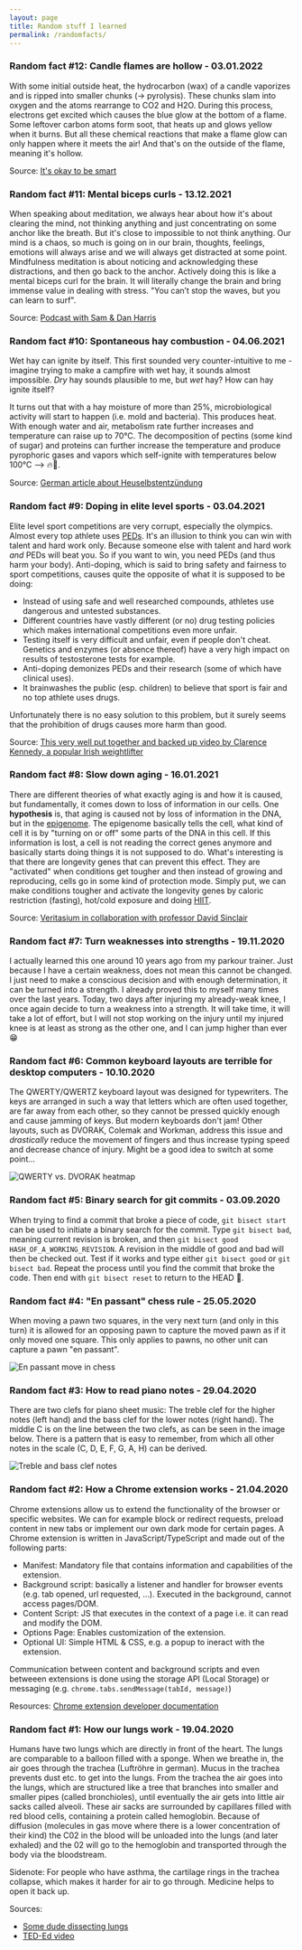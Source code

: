```yaml
---
layout: page
title: Random stuff I learned
permalink: /randomfacts/
---
```


### Random fact #12: Candle flames are hollow - 03.01.2022
With some initial outside heat, the hydrocarbon (wax) of a candle vaporizes and is ripped into smaller chunks (-> pyrolysis). These chunks slam into oxygen and the atoms rearrange to CO2 and H2O. During this process, electrons get excited which causes the blue glow at the bottom of a flame. Some leftover carbon atoms form soot, that heats up and glows yellow when it burns. But all these chemical reactions that make a flame glow can only happen where it meets the air! And that's on the outside of the flame, meaning it's hollow.

Source: [It's okay to be smart](https://www.youtube.com/watch?v=tMDKeBaLWDw)


### Random fact #11: Mental biceps curls - 13.12.2021
When speaking about meditation, we always hear about how it's about clearing the mind, not thinking anything and just concentrating on some anchor like the breath. But it's close to impossible to not think anything. Our mind is a chaos, so much is going on in our brain, thoughts, feelings, emotions will always arise and we will always get distracted at some point. Mindfulness meditation is about noticing and acknowledging these distractions, and then go back to the anchor. Actively doing this is like a mental biceps curl for the brain. It will literally change the brain and bring immense value in dealing with stress. "You can’t stop the waves, but you can learn to surf".

Source: [Podcast with Sam & Dan Harris](https://www.youtube.com/watch?v=GB3RGu8Go2s)


### Random fact #10: Spontaneous hay combustion - 04.06.2021
Wet hay can ignite by itself. This first sounded very counter-intuitive to me - imagine trying to make a campfire with wet hay, it sounds almost impossible. _Dry_ hay sounds plausible to me, but _wet_ hay? How can hay ignite itself?

It turns out that with a hay moisture of more than 25%, microbiological activity will start to happen (i.e. mold and bacteria). This produces heat. With enough water and air, metabolism rate further increases and temperature can raise up to 70°C. The decomposition of pectins (some kind of sugar) and proteins can further increase the temperature and produce pyrophoric gases and vapors which self-ignite with temperatures below 100°C --> 🔥🤯.

Source: [German article about Heuselbstentzündung](https://de.wikipedia.org/wiki/Heuselbstentz%C3%BCndung)


### Random fact #9: Doping in elite level sports - 03.04.2021
Elite level sport competitions are very corrupt, especially the olympics. Almost every top athlete uses [PEDs](https://en.wikipedia.org/wiki/Performance-enhancing_substance).
It's an illusion to think you can win with talent and hard work only. Because someone else with talent and hard work _and_ PEDs will beat you. So if you want to win, you need PEDs (and thus harm your body).
Anti-doping, which is said to bring safety and fairness to sport competitions, causes quite the opposite of what it is supposed to be doing:
- Instead of using safe and well researched compounds, athletes use dangerous and untested substances.
- Different countries have vastly different (or no) drug testing policies which makes international competitions even more unfair.
- Testing itself is very difficult and unfair, even if people don't cheat. Genetics and enzymes (or absence thereof) have a very high impact on results of testosterone tests for example.
- Anti-doping demonizes PEDs and their research (some of which have clinical uses).
- It brainwashes the public (esp. children) to believe that sport is fair and no top athlete uses drugs.

Unfortunately there is no easy solution to this problem, but it surely seems that the prohibition of drugs causes more harm than good.

Source: [This very well put together and backed up video by Clarence Kennedy, a popular Irish weightlifter](https://www.youtube.com/watch?v=HQLweuRSD9M)

### Random fact #8: Slow down aging - 16.01.2021
There are different theories of what exactly aging is and how it is caused, but fundamentally, it comes down to loss of information in our cells.
One __hypothesis__ is, that aging is caused not by loss of information in the DNA, but in the [epigenome](https://en.wikipedia.org/wiki/Epigenome). 
The epigenome basically tells the cell, what kind of cell it is by "turning on or off" some parts of the DNA in this cell.
If this information is lost, a cell is not reading the correct genes anymore and basically starts doing things it is not supposed to do.
What's interesting is that there are longevity genes that can prevent this effect. They are "activated" when conditions get tougher and then 
instead of growing and reproducing, cells go in some kind of protection mode.
Simply put, we can make conditions tougher and activate the longevity genes by caloric restriction (fasting), hot/cold exposure and doing [HIIT](https://en.wikipedia.org/wiki/High-intensity_interval_training).

Source: [Veritasium in collaboration with professor David Sinclair](https://www.youtube.com/watch?v=QRt7LjqJ45k)


### Random fact #7: Turn weaknesses into strengths - 19.11.2020
I actually learned this one around 10 years ago from my parkour trainer. Just because I have a certain weakness, does not mean this cannot be changed. I just need to make a conscious decision and with enough determination, it can be turned into a strength. I already proved this to myself many times over the last years. Today, two days after injuring my already-weak knee, I once again decide to turn a weakness into a strength. It will take time, it will take a lot of effort, but I will not stop working on the injury until my injured knee is at least as strong as the other one, and I can jump higher than ever 😁


### Random fact #6: Common keyboard layouts are terrible for desktop computers - 10.10.2020
The QWERTY/QWERTZ keyboard layout was designed for typewriters. The keys are arranged in such a way that letters which are often used together, are far away from each other, so they cannot be pressed quickly enough and cause jamming of keys. But modern keyboards don't jam! Other layouts, such as DVORAK, Colemak and Workman, address this issue and _drastically_ reduce the movement of fingers and thus increase typing speed and decrease chance of injury. Might be a good idea to switch at some point... 

![QWERTY vs. DVORAK heatmap](https://i.imgur.com/iVJx4OQ.png)


### Random fact #5: Binary search for git commits - 03.09.2020
When trying to find a commit that broke a piece of code, `git bisect start` can be used to initiate a binary search for the commit. Type `git bisect bad`, meaning current revision is broken, and then `git bisect good HASH_OF_A_WORKING_REVISION`. A revision in the middle of good and bad will then be checked out. Test if it works and type either `git bisect good` or `git bisect bad`. Repeat the process until you find the commit that broke the code. Then end with `git bisect reset` to return to the HEAD 🙌.


### Random fact #4: "En passant" chess rule - 25.05.2020
When moving a pawn two squares, in the very next turn (and only in this turn) it is allowed for an opposing pawn to capture the moved pawn as if it only moved one square. This only applies to pawns, no other unit can capture a pawn "en passant".

![En passant move in chess](https://i.imgur.com/YJskQYY.gif)


### Random fact #3: How to read piano notes - 29.04.2020
There are two clefs for piano sheet music: The treble clef for the higher notes (left hand) and the bass clef for the lower notes (right hand).
The middle C is on the line between the two clefs, as can be seen in the image below. There is a pattern that is easy to remember, from which all other notes in the scale (C, D, E, F, G, A, H) can be derived.

![Treble and bass clef notes](https://i.imgur.com/3UBiwau.png "Treble and bass clef notes")


### Random fact #2: How a Chrome extension works - 21.04.2020
Chrome extensions allow us to extend the functionality of the browser or specific websites. We can for example block or redirect requests, preload content in new tabs or implement our own dark mode for certain pages. A Chrome extension is written in JavaScript/TypeScript and made out of the following parts:

- Manifest: Mandatory file that contains information and capabilities of the extension.
- Background script: basically a listener and handler for browser events (e.g. tab opened, url requested, ...). Executed in the background, cannot access pages/DOM.
- Content Script: JS that executes in the context of a page i.e. it can read and modify the DOM.
- Options Page: Enables customization of the extension.
- Optional UI: Simple HTML & CSS, e.g. a popup to ineract with the extension.

Communication between content and background scripts and even betweeen extensions is done using the storage API (Local Storage) or messaging (e.g. `chrome.tabs.sendMessage(tabId, message)`)

Resources: [Chrome extension developer documentation](https://developer.chrome.com/extensions/overview)


### Random fact #1: How our lungs work - 19.04.2020
Humans have two lungs which are directly in front of the heart. The lungs are comparable to a balloon filled with a sponge. When we breathe in, the air goes through the trachea (Luftröhre in german). Mucus in the trachea prevents dust etc. to get into the lungs. From the trachea the air goes into the lungs, which are structured like a tree that branches into smaller and smaller pipes (called bronchioles), until eventually the air gets into little air sacks called alveoli. These air sacks are surrounded by capillares filled with red blood cells, containing a protein called hemoglobin. Because of diffusion (molecules in gas move where there is a lower concentration of their kind) the C02 in the blood will be unloaded into the lungs (and later exhaled) and the 02 will go to the hemoglobin and transported through the body via the bloodstream.

Sidenote: For people who have asthma, the cartilage rings in the trachea collapse, which makes it harder for air to go through. Medicine helps to open it back up.

Sources:
- [Some dude dissecting lungs](https://www.youtube.com/watch?v=9xhxALk9gm8)
- [TED-Ed video](https://www.youtube.com/watch?v=8NUxvJS-_0k)

